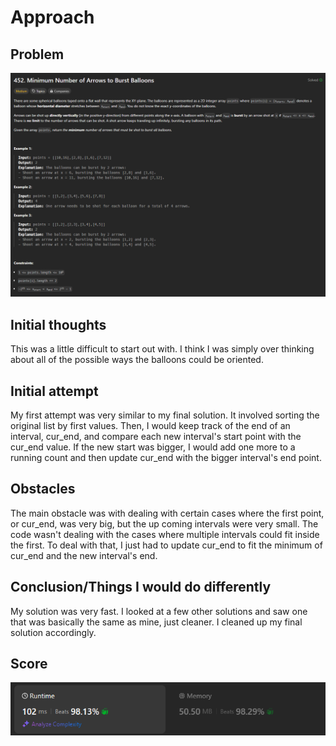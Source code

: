# Approach

## Problem

![Problem 452](problem_image.png)

## Initial thoughts

This was a little difficult to start out with. I think I was simply over thinking about all of the possible ways the balloons could be oriented.

## Initial attempt

My first attempt was very similar to my final solution. It involved sorting the original list by first values. Then, I would keep track of the end of an interval, cur_end, and compare each new interval's start point with the cur_end value. If the new start was bigger, I would add one more to a running count and then update cur_end with the bigger interval's end point.

## Obstacles

The main obstacle was with dealing with certain cases where the first point, or cur_end, was very big, but the up coming intervals were very small. The code wasn't dealing with the cases where multiple intervals could fit inside the first. To deal with that, I just had to update cur_end to fit the minimum of cur_end and the new interval's end.

## Conclusion/Things I would do differently

My solution was very fast. I looked at a few other solutions and saw one that was basically the same as mine, just cleaner. I cleaned up my final solution accordingly. 

## Score

![LeetCode Score](score_image.png)